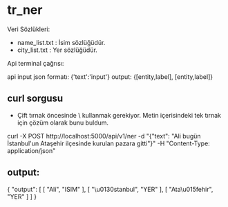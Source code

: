 # tr_ner

Veri Sözlükleri:

- name_list.txt : İsim sözlüğüdür.
- city_list.txt : Yer sözlüğüdür. 

Api terminal çağrısı:

api input json formatı:  {'text':'input'}
output: {[entity,label], [entity,label]} 

curl sorgusu
------------

* Çift tırnak öncesinde \ kullanmak gerekiyor. Metin içerisindeki tek tırnak için çözüm olarak bunu buldum. 

curl -X POST http://localhost:5000/api/v1/ner -d "{\"text\": \"Ali bugün İstanbul'un Ataşehir ilçesinde kurulan pazara gitti\"}" -H "Content-Type: application/json"

output:
--------

{
  "output": [
    [
      "Ali", 
      "ISIM"
    ], 
    [
      "\u0130stanbul", 
      "YER"
    ], 
    [
      "Ata\u015fehir", 
      "YER"
    ]
  ]
}
